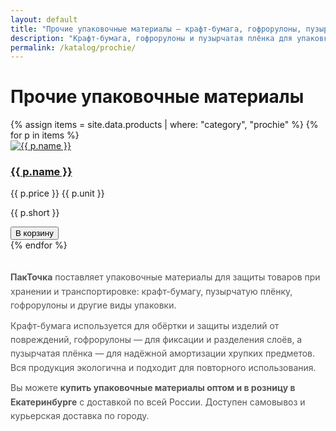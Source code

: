 ```yaml
---
layout: default
title: "Прочие упаковочные материалы — крафт-бумага, гофрорулоны, пузырчатая плёнка | ПакТочка Екатеринбург"
description: "Крафт-бумага, гофрорулоны и пузырчатая плёнка для упаковки и защиты товаров. Купить упаковочные материалы оптом и в розницу в Екатеринбурге с доставкой по всей России."
permalink: /katalog/prochie/
---
```


<h1>Прочие упаковочные материалы</h1>

<div class="grid">
  {% assign items = site.data.products | where: "category", "prochie" %}
  {% for p in items %}
  <div class="card">
    <a href="{{ '/katalog/prochie/' | append: p.slug | append: '/' | relative_url }}">
      <img src="{{ p.images | first | relative_url }}" alt="{{ p.name }}">
      <h3>{{ p.name }}</h3>
    </a>
    <p class="price">{{ p.price }} {{ p.unit }}</p>
    <p class="short">{{ p.short }}</p>
    <button class="btn btn-gradient mt-2 add-to-cart"
            data-sku="{{ p.slug }}"
            data-name="{{ p.name }}"
            data-price="{{ p.price }}">
      В корзину
    </button>
  </div>
  {% endfor %}
</div>

<!-- 🔹 SEO-текст -->
<section class="seo-text">
  <p><strong>ПакТочка</strong> поставляет упаковочные материалы для защиты товаров при хранении и транспортировке: крафт-бумагу, пузырчатую плёнку, гофрорулоны и другие виды упаковки.</p>
  <p>Крафт-бумага используется для обёртки и защиты изделий от повреждений, гофрорулоны — для фиксации и разделения слоёв, а пузырчатая плёнка — для надёжной амортизации хрупких предметов. Вся продукция экологична и подходит для повторного использования.</p>
  <p>Вы можете <strong>купить упаковочные материалы оптом и в розницу в Екатеринбурге</strong> с доставкой по всей России. Доступен самовывоз и курьерская доставка по городу.</p>
</section>

<style>
  .seo-text { margin-top:32px; max-width:960px; color:#555; font-size:14px; line-height:1.6; }
  .seo-text p { margin:0 0 10px; }
</style>

